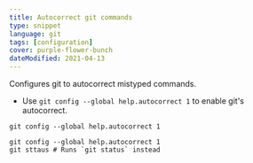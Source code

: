 ```yaml
---
title: Autocorrect git commands
type: snippet
language: git
tags: [configuration]
cover: purple-flower-bunch
dateModified: 2021-04-13
---
```


Configures git to autocorrect mistyped commands.

- Use `git config --global help.autocorrect 1` to enable git's autocorrect.

```shell
git config --global help.autocorrect 1
```

```shell
git config --global help.autocorrect 1
git sttaus # Runs `git status` instead
```
